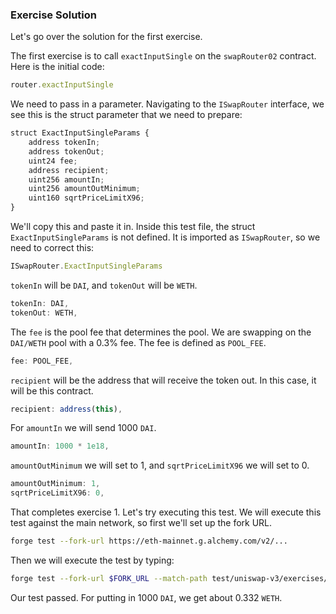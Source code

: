 ### Exercise Solution

Let's go over the solution for the first exercise.

The first exercise is to call `exactInputSingle` on the `swapRouter02` contract. Here is the initial code:
```javascript
router.exactInputSingle
```
We need to pass in a parameter. Navigating to the `ISwapRouter` interface, we see this is the struct parameter that we need to prepare:
```javascript
struct ExactInputSingleParams {
    address tokenIn;
    address tokenOut;
    uint24 fee;
    address recipient;
    uint256 amountIn;
    uint256 amountOutMinimum;
    uint160 sqrtPriceLimitX96;
}
```
We'll copy this and paste it in. Inside this test file, the struct `ExactInputSingleParams` is not defined. It is imported as `ISwapRouter`, so we need to correct this:
```javascript
ISwapRouter.ExactInputSingleParams
```
`tokenIn` will be `DAI`, and `tokenOut` will be `WETH`.
```javascript
tokenIn: DAI,
tokenOut: WETH,
```
The `fee` is the pool fee that determines the pool. We are swapping on the `DAI/WETH` pool with a 0.3% fee. The fee is defined as `POOL_FEE`.
```javascript
fee: POOL_FEE,
```
`recipient` will be the address that will receive the token out. In this case, it will be this contract.
```javascript
recipient: address(this),
```
For `amountIn` we will send 1000 `DAI`.
```javascript
amountIn: 1000 * 1e18,
```
`amountOutMinimum` we will set to 1, and `sqrtPriceLimitX96` we will set to 0.
```javascript
amountOutMinimum: 1,
sqrtPriceLimitX96: 0,
```
That completes exercise 1. Let's try executing this test. We will execute this test against the main network, so first we'll set up the fork URL.
```bash
forge test --fork-url https://eth-mainnet.g.alchemy.com/v2/...
```
Then we will execute the test by typing:
```bash
forge test --fork-url $FORK_URL --match-path test/uniswap-v3/exercises/UniswapV3Swap.test.sol -vvv
```
Our test passed. For putting in 1000 `DAI`, we get about 0.332 `WETH`.
